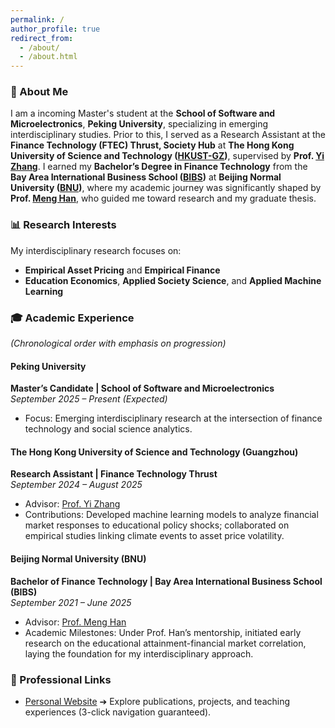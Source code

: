 ```yaml
---
permalink: /
author_profile: true
redirect_from: 
  - /about/
  - /about.html
---
```



### **👋 About Me**  
I am a incoming Master's student at the **School of Software and Microelectronics**, **Peking University**, specializing in emerging interdisciplinary studies. Prior to this, I served as a Research Assistant at the **Finance Technology (FTEC) Thrust, Society Hub** at **The Hong Kong University of Science and Technology ([HKUST-GZ](https://www.hkust-gz.edu.cn/zh/?variant=zh-cn))**, supervised by **Prof. [Yi Zhang](https://sites.google.com/view/yzhangone/home)**. I earned my **Bachelor’s Degree in Finance Technology** from the **Bay Area International Business School ([BIBS](https://bibs.bnu.edu.cn/))** at **Beijing Normal University ([BNU](https://www.bnu.edu.cn/))**, where my academic journey was significantly shaped by **Prof. [Meng Han](https://bibs.bnu.edu.cn/teachers/qzjs/587d80e0309b4d559299abec5d16924b.htm)**, who guided me toward research and my graduate thesis.  


### **📊 Research Interests**  
My interdisciplinary research focuses on:  
- **Empirical Asset Pricing** and **Empirical Finance**  
- **Education Economics**, **Applied Society Science**, and **Applied Machine Learning**  


### **🎓 Academic Experience**  
*(Chronological order with emphasis on progression)*  

#### **Peking University**  
**Master’s Candidate | School of Software and Microelectronics**  
*September 2025 – Present (Expected)*  
- Focus: Emerging interdisciplinary research at the intersection of finance technology and social science analytics.  

#### **The Hong Kong University of Science and Technology (Guangzhou)**  
**Research Assistant | Finance Technology Thrust**  
*September 2024 – August 2025*  
- Advisor: [Prof. Yi Zhang](https://sites.google.com/view/yzhangone/home)  
- Contributions: Developed machine learning models to analyze financial market responses to educational policy shocks; collaborated on empirical studies linking climate events to asset price volatility.  

#### **Beijing Normal University (BNU)**  
**Bachelor of Finance Technology | Bay Area International Business School (BIBS)**  
*September 2021 – June 2025*  
- Advisor: [Prof. Meng Han](https://bibs.bnu.edu.cn/teachers/qzjs/587d80e0309b4d559299abec5d16924b.htm)  
- Academic Milestones: Under Prof. Han’s mentorship, initiated early research on the educational attainment-financial market correlation, laying the foundation for my interdisciplinary approach.  


### **🔗 Professional Links**  
- [Personal Website](你的个人主页链接) ➔ Explore publications, projects, and teaching experiences (3-click navigation guaranteed).  





